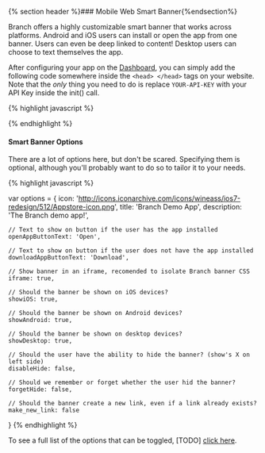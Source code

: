 
{% section header %}### Mobile Web Smart Banner{%endsection%}

Branch offers a highly customizable smart banner that works across platforms. Android and iOS users can install or open the app from one banner. Users can even be deep linked to content! Desktop users can choose to text themselves the app. 

After configuring your app on the [Dashboard](https://dashboard.branch.io), you can simply add the following code somewhere inside the `<head> </head>` tags on your website. Note that the *only* thing you need to do is replace `YOUR-API-KEY` with your API Key inside the init() call.

{% highlight javascript %}
<script type="text/javascript">
(function(b,r,a,n,c,h,_,s,d,k){if(!b[n]||!b[n]._q){for(;s<_.length;)c(h,_[s++]);d=r.createElement(a);d.async=1;d.src="https://cdn.branch.io/branch-v1.3.3.min.js";k=r.getElementsByTagName(a)[0];k.parentNode.insertBefore(d,k);b[n]=h}})(window,document,"script","branch",function(b,r){b[r]=function(){b._q.push([r,arguments])}},{_q:[],_v:1},"init data setIdentity logout track link sendSMS referrals credits redeem banner".split(" "),0);

branch.init('YOUR-API-KEY', function(err, data) {

    var options = {
        icon: 'http://icons.iconarchive.com/icons/wineass/ios7-redesign/512/Appstore-icon.png',
        title: 'Branch Demo App',
        description: 'The Branch demo app!',
        openAppButtonText: 'Open',     
        downloadAppButtonText: 'Download', 
        iframe: true,
        showiOS: true,                     
        showAndroid: true,                 
        showDesktop: true,                 
        disableHide: false,                
        forgetHide: false,                 
        make_new_link: false               
    }

    branch.banner(options, {
        phone: '9999999999',
        type: 1,
        data: {
        }
    });
});
</script>
{% endhighlight %}

#### Smart Banner Options

There are a lot of options here, but don't be scared. Specifying them is optional, although you'll probably want to do so to tailor it to your needs.

{% highlight javascript %}

var options = {
    icon: 'http://icons.iconarchive.com/icons/wineass/ios7-redesign/512/Appstore-icon.png',
    title: 'Branch Demo App',
    description: 'The Branch demo app!',

    // Text to show on button if the user has the app installed
    openAppButtonText: 'Open',     

    // Text to show on button if the user does not have the app installed
    downloadAppButtonText: 'Download', 
    
    // Show banner in an iframe, recomended to isolate Branch banner CSS
    iframe: true,

    // Should the banner be shown on iOS devices?
    showiOS: true,                     

    // Should the banner be shown on Android devices?
    showAndroid: true,                 

    // Should the banner be shown on desktop devices?
    showDesktop: true,                 

    // Should the user have the ability to hide the banner? (show's X on left side)
    disableHide: false,                

    // Should we remember or forget whether the user hid the banner?
    forgetHide: false,                 

    // Should the banner create a new link, even if a link already exists?
    make_new_link: false               
}
{% endhighlight %}

To see a full list of the options that can be toggled, [TODO] [click here]().
